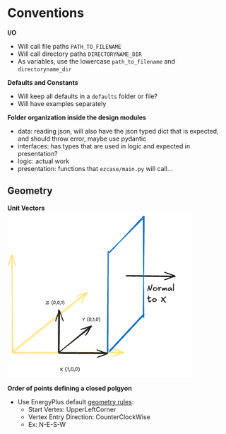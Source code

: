# Conventions 


**I/O**
- Will call file paths `PATH_TO_FILENAME`
- Will call directory paths `DIRECTORYNAME_DIR`
- As variables, use the lowercase `path_to_filename` and `directoryname_dir`

**Defaults and Constants**
- Will keep all defaults in a `defaults` folder or file? 
- Will have examples separately


**Folder organization inside the design modules**
- data: reading json, will also have the json typed dict that is expected, and should throw error, maybe use pydantic
- interfaces: has types that are used in logic and expected in presentation? 
- logic: actual work 
- presentation: functions that `ezcase/main.py` will call... 

## Geometry
**Unit Vectors**
![Normal Vector Drawing](conventions/normal_vector.png)


**Order of points defining a closed polgyon**
- Use EnergyPlus default [geometry rules](https://bigladdersoftware.com/epx/docs/22-2/input-output-reference/group-thermal-zone-description-geometry.html#globalgeometryrules): 
  - Start Vertex: UpperLeftCorner
  - Vertex Entry Direction: CounterClockWise
  - Ex: N-E-S-W
